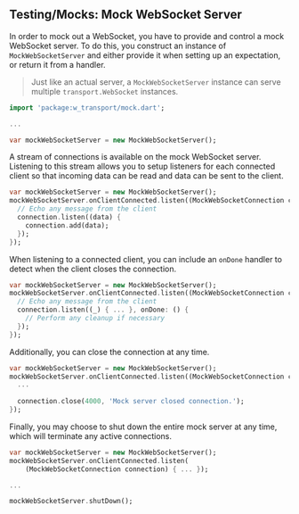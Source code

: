 ## Testing/Mocks: Mock WebSocket Server

In order to mock out a WebSocket, you have to provide and control a mock
WebSocket server. To do this, you construct an instance of `MockWebSocketServer`
and either provide it when setting up an expectation, or return it from a
handler.

> Just like an actual server, a `MockWebSocketServer` instance can serve
> multiple `transport.WebSocket` instances.

```dart
import 'package:w_transport/mock.dart';

...

var mockWebSocketServer = new MockWebSocketServer();
```

A stream of connections is available on the mock WebSocket server. Listening to
this stream allows you to setup listeners for each connected client so that
incoming data can be read and data can be sent to the client.

```dart
var mockWebSocketServer = new MockWebSocketServer();
mockWebSocketServer.onClientConnected.listen((MockWebSocketConnection connection) {
  // Echo any message from the client
  connection.listen((data) {
    connection.add(data);
  });
});
```

When listening to a connected client, you can include an `onDone` handler to
detect when the client closes the connection.

```dart
var mockWebSocketServer = new MockWebSocketServer();
mockWebSocketServer.onClientConnected.listen((MockWebSocketConnection connection) {
  // Echo any message from the client
  connection.listen((_) { ... }, onDone: () {
    // Perform any cleanup if necessary
  });
});
```

Additionally, you can close the connection at any time.

```dart
var mockWebSocketServer = new MockWebSocketServer();
mockWebSocketServer.onClientConnected.listen((MockWebSocketConnection connection) {
  ...
  
  connection.close(4000, 'Mock server closed connection.');
});
```

Finally, you may choose to shut down the entire mock server at any time, which
will terminate any active connections.

```dart
var mockWebSocketServer = new MockWebSocketServer();
mockWebSocketServer.onClientConnected.listen(
    (MockWebSocketConnection connection) { ... });

...

mockWebSocketServer.shutDown();
```
